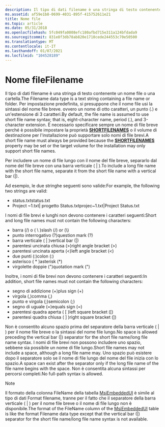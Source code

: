```yaml
---
description: Il tipo di dati filename è una stringa di testo contenente un nome file o una cartella.
ms.assetid: af59e1b8-0699-4031-895f-415752611e21
title: Nome file
ms.topic: article
ms.date: 05/31/2018
ms.openlocfilehash: 5fc049fa0808efc180afbd715e311a124bfdada9
ms.sourcegitcommit: 831e8f3db78ab820e1710cede244553c70e50500
ms.translationtype: MT
ms.contentlocale: it-IT
ms.lasthandoff: 01/07/2021
ms.locfileid: "104528189"
---
```

# <a name="filename"></a><span data-ttu-id="0ee82-103">Nome file</span><span class="sxs-lookup"><span data-stu-id="0ee82-103">Filename</span></span>

<span data-ttu-id="0ee82-104">Il tipo di dati filename è una stringa di testo contenente un nome file o una cartella.</span><span class="sxs-lookup"><span data-stu-id="0ee82-104">The Filename data type is a text string containing a file name or folder.</span></span> <span data-ttu-id="0ee82-105">Per impostazione predefinita, si presuppone che il nome file usi la sintassi del nome file breve. ovvero un nome di otto caratteri, un punto (.) e un'estensione di 3 caratteri.</span><span class="sxs-lookup"><span data-stu-id="0ee82-105">By default, the file name is assumed to use short file name syntax; that is, eight-character name, period (.), and 3-character extension.</span></span> <span data-ttu-id="0ee82-106">È necessario specificare sempre un nome di file breve perché è possibile impostare la proprietà [**SHORTFILENAMES**](shortfilenames.md) o il volume di destinazione per l'installazione può supportare solo nomi di file brevi.</span><span class="sxs-lookup"><span data-stu-id="0ee82-106">A short file name must always be provided because the [**SHORTFILENAMES**](shortfilenames.md) property may be set or the target volume for the installation may only support short file names.</span></span>

<span data-ttu-id="0ee82-107">Per includere un nome di file lungo con il nome del file breve, separarlo dal nome del file breve con una barra verticale ( \| ).</span><span class="sxs-lookup"><span data-stu-id="0ee82-107">To include a long file name with the short file name, separate it from the short file name with a vertical bar (\|).</span></span>

<span data-ttu-id="0ee82-108">Ad esempio, le due stringhe seguenti sono valide:</span><span class="sxs-lookup"><span data-stu-id="0ee82-108">For example, the following two strings are valid:</span></span>

-   <span data-ttu-id="0ee82-109">status.txt</span><span class="sxs-lookup"><span data-stu-id="0ee82-109">status.txt</span></span>
-   <span data-ttu-id="0ee82-110">Project ~1.txt\| progetto Status.txt</span><span class="sxs-lookup"><span data-stu-id="0ee82-110">projec~1.txt\|Project Status.txt</span></span>

<span data-ttu-id="0ee82-111">I nomi di file brevi e lunghi non devono contenere i caratteri seguenti:</span><span class="sxs-lookup"><span data-stu-id="0ee82-111">Short and long file names must not contain the following characters:</span></span>

-   <span data-ttu-id="0ee82-112">barra (/) o ( \\ )</span><span class="sxs-lookup"><span data-stu-id="0ee82-112">slash (/) or (\\)</span></span>
-   <span data-ttu-id="0ee82-113">punto interrogativo (?)</span><span class="sxs-lookup"><span data-stu-id="0ee82-113">question mark (?)</span></span>
-   <span data-ttu-id="0ee82-114">barra verticale ( \| )</span><span class="sxs-lookup"><span data-stu-id="0ee82-114">vertical bar (\|)</span></span>
-   <span data-ttu-id="0ee82-115">parentesi uncinata chiusa (>)</span><span class="sxs-lookup"><span data-stu-id="0ee82-115">right angle bracket (>)</span></span>
-   <span data-ttu-id="0ee82-116">parentesi uncinata aperta (<)</span><span class="sxs-lookup"><span data-stu-id="0ee82-116">left angle bracket (<)</span></span>
-   <span data-ttu-id="0ee82-117">due punti (:)</span><span class="sxs-lookup"><span data-stu-id="0ee82-117">colon (:)</span></span>
-   <span data-ttu-id="0ee82-118">asterisco ( \* )</span><span class="sxs-lookup"><span data-stu-id="0ee82-118">asterisk (\*)</span></span>
-   <span data-ttu-id="0ee82-119">virgolette doppie (")</span><span class="sxs-lookup"><span data-stu-id="0ee82-119">quotation mark (")</span></span>

<span data-ttu-id="0ee82-120">Inoltre, i nomi di file brevi non devono contenere i caratteri seguenti:</span><span class="sxs-lookup"><span data-stu-id="0ee82-120">In addition, short file names must not contain the following characters:</span></span>

-   <span data-ttu-id="0ee82-121">segno di addizione (+)</span><span class="sxs-lookup"><span data-stu-id="0ee82-121">plus sign (+)</span></span>
-   <span data-ttu-id="0ee82-122">virgola (,)</span><span class="sxs-lookup"><span data-stu-id="0ee82-122">comma (,)</span></span>
-   <span data-ttu-id="0ee82-123">punto e virgola (;)</span><span class="sxs-lookup"><span data-stu-id="0ee82-123">semicolon (;)</span></span>
-   <span data-ttu-id="0ee82-124">segno di uguale (=)</span><span class="sxs-lookup"><span data-stu-id="0ee82-124">equals sign (=)</span></span>
-   <span data-ttu-id="0ee82-125">parentesi quadra aperta ( \[ )</span><span class="sxs-lookup"><span data-stu-id="0ee82-125">left square bracket (\[)</span></span>
-   <span data-ttu-id="0ee82-126">parentesi quadra chiusa ( \] )</span><span class="sxs-lookup"><span data-stu-id="0ee82-126">right square bracket (\])</span></span>

<span data-ttu-id="0ee82-127">Non è consentito alcuno spazio prima del separatore della barra verticale ( \| ) per il nome file breve o la sintassi del nome file lungo.</span><span class="sxs-lookup"><span data-stu-id="0ee82-127">No space is allowed preceding the vertical bar (\|) separator for the short file name/long file name syntax.</span></span> <span data-ttu-id="0ee82-128">I nomi di file brevi non possono includere uno spazio, sebbene sia possibile un nome di file lungo.</span><span class="sxs-lookup"><span data-stu-id="0ee82-128">Short file names may not include a space, although a long file name may.</span></span> <span data-ttu-id="0ee82-129">Uno spazio può esistere dopo il separatore solo se il nome di file lungo del nome del file inizia con lo spazio.</span><span class="sxs-lookup"><span data-stu-id="0ee82-129">A space can exist after the separator only if the long file name of the file name begins with the space.</span></span> <span data-ttu-id="0ee82-130">Non è consentita alcuna sintassi per percorsi completi.</span><span class="sxs-lookup"><span data-stu-id="0ee82-130">No full-path syntax is allowed.</span></span>

> [!Note]  
> <span data-ttu-id="0ee82-131">Il formato della colonna FileName della tabella [MsiEmbeddedUI](msiembeddedui-table.md) è simile al tipo di dati Format filename, tranne per il fatto che il separatore della barra verticale ( \| ) per il nome file breve o il nome di file lungo non è disponibile.</span><span class="sxs-lookup"><span data-stu-id="0ee82-131">The format of the FileName column of the [MsiEmbeddedUI](msiembeddedui-table.md) table is like the format Filename data type except that the vertical bar (\|) separator for the short file name/long file name syntax is not available.</span></span>

 

 

 



